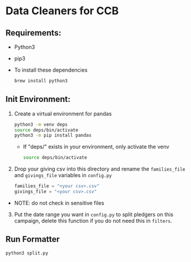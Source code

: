 # Data Cleaners for CCB

## Requirements:

- Python3
- pip3

- To install these dependencies

  ```bash
  brew install python3
  ```

## Init Environment:

1. Create a virtual environment for pandas

   ```bash
   python3 -m venv deps
   source deps/bin/activate
   python3 -m pip install pandas
   ```

   - If "deps/" exists in your environment, only activate the venv

     ```bash
     source deps/bin/activate
     ```

2. Drop your giving csv into this directory and rename the `families_file` and `givings_file` variables in `config.py`

   ```python
   families_file = "<your csv>.csv"
   givings_file = "<your csv>.csv"
   ```

- NOTE: do not check in sensitive files

3. Put the date range you want in `config.py` to split pledgers on this campaign, delete this function if you do not need this in `filters`.

## Run Formatter

```bash
python3 split.py
```

